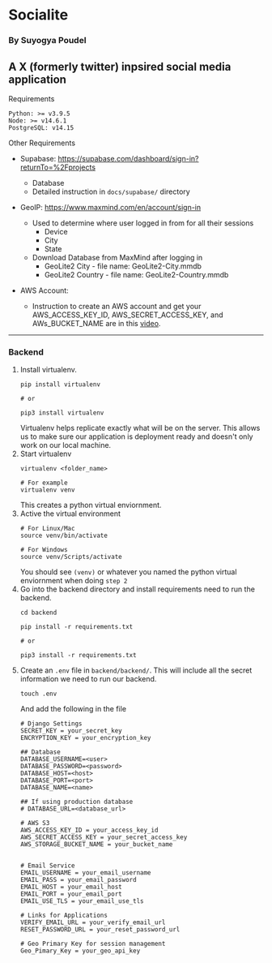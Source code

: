 # Socialite
### By Suyogya Poudel
A X (formerly twitter) inpsired social media application
---
Requirements
  ```
  Python: >= v3.9.5
  Node: >= v14.6.1
  PostgreSQL: v14.15
  ```
Other Requirements
- Supabase: https://supabase.com/dashboard/sign-in?returnTo=%2Fprojects
  - Database
  - Detailed instruction in `docs/supabase/` directory

- GeoIP: https://www.maxmind.com/en/account/sign-in
  - Used to determine where user logged in from for all their sessions
    - Device
    - City
    - State
  - Download Database from MaxMind after logging in
    - GeoLite2 City - file name: GeoLite2-City.mmdb
    - GeoLite2 Country - file name: GeoLite2-Country.mmdb

- AWS Account:
  - Instruction to create an AWS account and get your AWS_ACCESS_KEY_ID, AWS_SECRET_ACCESS_KEY, and AWs_BUCKET_NAME are in this [video](https://www.youtube.com/watch?v=JQVQcNN0cXE).

---
### Backend
1. Install virtualenv. 
    ```
    pip install virtualenv

    # or

    pip3 install virtualenv
    ```
    Virtualenv helps replicate exactly what will be on the server. This allows us to make sure our application is deployment ready and doesn't only work on our local machine.
2. Start virtualenv
    ```
    virtualenv <folder_name>

    # For example
    virtualenv venv
    ```
    This creates a python virtual enviornment.
3. Active the virtual environment
    ```
    # For Linux/Mac
    source venv/bin/activate

    # For Windows
    source venv/Scripts/activate
    ```
    You should see `(venv)` or whatever you named the python virtual enviornment when doing `step 2`
4.  Go into the backend directory and install requirements need to run the backend.
    ```
    cd backend

    pip install -r requirements.txt

    # or

    pip3 install -r requirements.txt
    ```
5. Create an `.env` file in `backend/backend/`. This will include all the secret information we need to run our backend.
    ```
    touch .env
    ```
    And add the following in the file
    ```
    # Django Settings
    SECRET_KEY = your_secret_key
    ENCRYPTION_KEY = your_encryption_key

    ## Database
    DATABASE_USERNAME=<user>
    DATABASE_PASSWORD=<password>
    DATABASE_HOST=<host>
    DATABASE_PORT=<port>
    DATABASE_NAME=<name>

    ## If using production database
    # DATABASE_URL=<database_url>

    # AWS S3
    AWS_ACCESS_KEY_ID = your_access_key_id
    AWS_SECRET_ACCESS_KEY = your_secret_access_key
    AWS_STORAGE_BUCKET_NAME = your_bucket_name


    # Email Service
    EMAIL_USERNAME = your_email_username
    EMAIL_PASS = your_email_password
    EMAIL_HOST = your_email_host
    EMAIL_PORT = your_email_port
    EMAIL_USE_TLS = your_email_use_tls

    # Links for Applications
    VERIFY_EMAIL_URL = your_verify_email_url
    RESET_PASSWORD_URL = your_reset_password_url

    # Geo Primary Key for session management
    Geo_Pimary_Key = your_geo_api_key
    ``` 